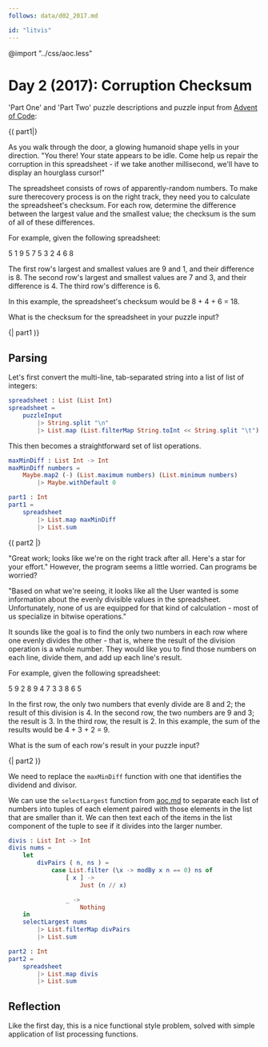 ```yaml
---
follows: data/d02_2017.md

id: "litvis"
---
```


@import "../css/aoc.less"

# Day 2 (2017): Corruption Checksum

'Part One' and 'Part Two' puzzle descriptions and puzzle input from [Advent of Code](https://adventofcode.com/2017/day/2):

{( part1|}

As you walk through the door, a glowing humanoid shape yells in your direction. "You there! Your state appears to be idle. Come help us repair the corruption in this spreadsheet - if we take another millisecond, we'll have to display an hourglass cursor!"

The spreadsheet consists of rows of apparently-random numbers. To make sure therecovery process is on the right track, they need you to calculate the spreadsheet's checksum. For each row, determine the difference between the largest value and the smallest value; the checksum is the sum of all of these differences.

For example, given the following spreadsheet:

5 1 9 5
7 5 3
2 4 6 8

The first row's largest and smallest values are 9 and 1, and their difference is 8.
The second row's largest and smallest values are 7 and 3, and their difference is 4.
The third row's difference is 6.

In this example, the spreadsheet's checksum would be 8 + 4 + 6 = 18.

What is the checksum for the spreadsheet in your puzzle input?

{| part1 )}

## Parsing

Let's first convert the multi-line, tab-separated string into a list of list of integers:

```elm {l}
spreadsheet : List (List Int)
spreadsheet =
    puzzleInput
        |> String.split "\n"
        |> List.map (List.filterMap String.toInt << String.split "\t")
```

This then becomes a straightforward set of list operations.

```elm {l}
maxMinDiff : List Int -> Int
maxMinDiff numbers =
    Maybe.map2 (-) (List.maximum numbers) (List.minimum numbers)
        |> Maybe.withDefault 0
```

```elm {l r}
part1 : Int
part1 =
    spreadsheet
        |> List.map maxMinDiff
        |> List.sum
```

{( part2 |}

"Great work; looks like we're on the right track after all. Here's a star for your effort." However, the program seems a little worried. Can programs be worried?

"Based on what we're seeing, it looks like all the User wanted is some information about the evenly divisible values in the spreadsheet. Unfortunately, none of us are equipped for that kind of calculation - most of us specialize in bitwise operations."

It sounds like the goal is to find the only two numbers in each row where one evenly divides the other - that is, where the result of the division operation is a whole number. They would like you to find those numbers on each line, divide them, and add up each line's result.

For example, given the following spreadsheet:

5 9 2 8
9 4 7 3
3 8 6 5

In the first row, the only two numbers that evenly divide are 8 and 2; the result of this division is 4.
In the second row, the two numbers are 9 and 3; the result is 3.
In the third row, the result is 2.
In this example, the sum of the results would be 4 + 3 + 2 = 9.

What is the sum of each row's result in your puzzle input?

{| part2 )}

We need to replace the `maxMinDiff` function with one that identifies the dividend and divisor.

We can use the `selectLargest` function from [aoc.md](aoc.md) to separate each list of numbers into tuples of each element paired with those elements in the list that are smaller than it. We can then text each of the items in the list component of the tuple to see if it divides into the larger number.

```elm {l}
divis : List Int -> Int
divis nums =
    let
        divPairs ( n, ns ) =
            case List.filter (\x -> modBy x n == 0) ns of
                [ x ] ->
                    Just (n // x)

                _ ->
                    Nothing
    in
    selectLargest nums
        |> List.filterMap divPairs
        |> List.sum
```

```elm {l r}
part2 : Int
part2 =
    spreadsheet
        |> List.map divis
        |> List.sum
```

## Reflection

Like the first day, this is a nice functional style problem, solved with simple application of list processing functions.
